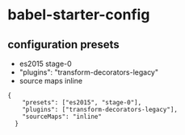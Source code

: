 # babel-starter-config

## configuration presets  

- es2015 stage-0 
- "plugins": "transform-decorators-legacy"
- source maps inline 

```
{
    "presets": ["es2015", "stage-0"],
    "plugins": ["transform-decorators-legacy"],
    "sourceMaps": "inline"
  }
  
  ```


